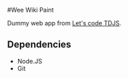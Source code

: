 #Wee Wiki Paint

Dummy web app from [Let's code TDJS](http://www.letscodejavascript.com).

## Dependencies

- Node.JS
- Git

